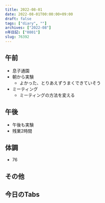 ```yaml
---
title: 2022-08-01
date: 2022-08-01T00:00:00+09:00
draft: false
tags: ["diary", ""]
archives: ["2022-08"]
n年日記: ["0801"]
slug: 76392
---
```

## 午前
- 息子通園
- 朝から実験
  - よかった、とりあえずうまくできていそう
- ミーティング
  - ミーティングの方法を変える
## 午後
- 午後も実験
- 残業2時間
## 体調
- 76
## その他
## 今日のTabs